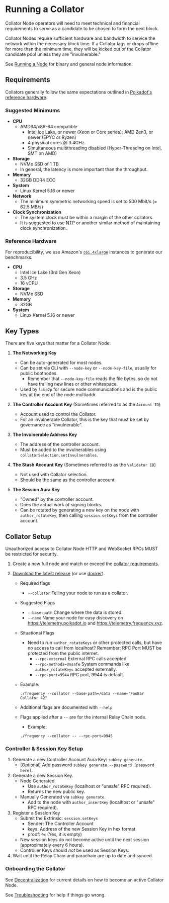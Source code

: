 # Running a Collator

Collator Node operators will need to meet technical and financial requirements to serve as a candidate to be chosen to form the next block.

Collator Nodes require sufficient hardware and bandwidth to service the network within the necessary block time.
If a Collator lags or drops offline for more than the minimum time, they will be kicked out of the Collator candidate pool unless they are "invulnerable."

See [Running a Node](./Node.md) for binary and general node information.

## Requirements

Collators generally follow the same expectations outlined in [Polkadot's reference hardware](https://wiki.polkadot.network/docs/maintain-guides-how-to-validate-polkadot#reference-hardware).

### Suggested Minimums

- **CPU**
  - AMD64/x86-64 compatible
    - Intel Ice Lake, or newer (Xeon or Core series); AMD Zen3, or newer (EPYC or Ryzen)
    - 4 physical cores @ 3.4GHz.
    - Simultaneous multithreading disabled (Hyper-Threading on Intel, SMT on AMD)
- **Storage**
  - NVMe SSD of 1 TB
  - In general, the latency is more important than the throughput.
- **Memory**
  - 32GB DDR4 ECC
- **System**
  - Linux Kernel 5.16 or newer
- **Network**
  - The minimum symmetric networking speed is set to 500 Mbit/s (= 62.5 MB/s)
- **Clock Synchronization**
  - The system clock must be within a margin of the other collators.
  - It is suggested to use [NTP](https://en.wikipedia.org/wiki/Network_Time_Protocol) or another similar method of maintaining clock synchronization.

### Reference Hardware

For reproducibility, we use Amazon's [`c6i.4xlarge`](https://aws.amazon.com/ec2/instance-types/c6i/) instances to generate our benchmarks.

- **CPU**
  - Intel Ice Lake (3rd Gen Xeon)
  - 3.5 GHz
  - 16 vCPU
- **Storage**
  - NVMe SSD
- **Memory**
  - 32GB
- **System**
  - Linux Kernel 5.16 or newer

## Key Types

There are five keys that matter for a Collator Node:

1. **The Networking Key**

   - Can be auto-generated for most nodes.
   - Can be set via CLI with `--node-key` or `--node-key-file`, usually for public bootnodes.
     - Remember that `--node-key-file` reads the file bytes, so do not have trailing new lines or other whitespace.
   - Used by `libp2p` for secure node communications and is the public key at the end of the node multiaddr.

2. **The Controller Account Key** (Sometimes referred to as the `Account ID`)

   - Account used to control the Collator.
   - For an invulnerable Collator, this is the key that must be set by governance as "invulnerable".

3. **The Invulnerable Address Key**

   - The address of the controller account.
   - Must be added to the invulnerables using `collatorSelection.setInvulnerables`.

4. **The Stash Account Key** (Sometimes referred to as the `Validator ID`)

   - Not used with Collator selection.
   - Should be the same as the controller account.

5. **The Session Aura Key**

   - "Owned" by the controller account.
   - Does the actual work of signing blocks.
   - Can be rotated by generating a new key on the node with `author_rotateKey`, then calling `session.setKeys` from the controller account.

## Collator Setup

<div class="warning">
  Unauthorized access to Collator Node HTTP and WebSocket RPCs MUST be restricted for security.
</div>

1. Create a new full node and match or exceed the [collator requirements](#requirements).
1. [Download the latest release](https://github.com/LibertyDSNP/frequency/releases) (or use [docker](https://hub.docker.com/u/frequencychain)).

   - Required flags
     - `--collator` Telling your node to run as a collator.
   - Suggested Flags
     - `--base-path` Change where the data is stored.
     - `--name` Name your node for easy discovery on https://telemetry.polkadot.io and https://telemetry.frequency.xyz.
   - Situational Flags
     - Need to run `author_rotateKeys` or other protected calls, but have no access to call from localhost? Remember: RPC Port MUST be protected from the public internet.
       - `--rpc-external` External RPC calls accepted.
       - `--rpc-methods=Unsafe` System commands like `author_rotateKeys` accepted externally.
       - `--rpc-port=9944` RPC port, 9944 is default.
   - Example:

     ```
     ./frequency --collator --base-path=/data --name="FooBar Collator 42"

     ```

   - Additional flags are documented with `--help`
   - Flags applied after a `--` are for the internal Relay Chain node.

     - Example:

     ```
     ./frequency --collator -- --rpc-port=9945

     ```

### Controller & Session Key Setup

1. Generate a new Controller Account Aura Key: `subkey generate`.
   - (Optional) Add password `subkey generate --password [password here]`.
1. Generate a new Session Key.
   - Node Generated
     - Use `author_rotateKey` (localhost or "unsafe" RPC required).
     - Returns the new public key.
   - Manually Generated via `subkey generate`.
     - Add to the node with `author_insertKey` (localhost or "unsafe" RPC required).
1. Register a Session Key
   - Submit the Extrinsic: `session.setKeys`
     - Sender: The Controller Account
     - keys: Address of the new Session Key in hex format
     - proof: `0x` (Yes, it is empty)
   - New session keys do not become active until the next session (approximately every 6 hours).
   - Controller Keys should _not_ be used as Session Keys.
1. Wait until the Relay Chain and parachain are up to date and synced.

### Onboarding the Collator

See [Decentralization](./Decentralization.md) for current details on how to become an active Collator Node.

See [Troubleshooting](./Troubleshooting.md) for help if things go wrong.
